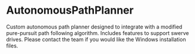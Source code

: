 # AutonomousPathPlanner
Custom autonomous path planner designed to integrate with a modified pure-pursuit path following algorithm. Includes features to support swerve drives. Please contact the team if you would like the Windows installation files.

